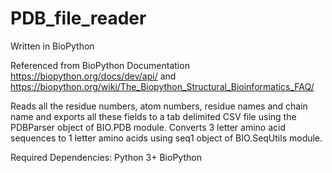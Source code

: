 # PDB_file_reader
Written in BioPython

Referenced from BioPython Documentation https://biopython.org/docs/dev/api/ and https://biopython.org/wiki/The_Biopython_Structural_Bioinformatics_FAQ/

Reads all the residue numbers, atom numbers, residue names and chain name and exports all these fields to a tab delimited CSV file using the PDBParser object of BIO.PDB module.
Converts 3 letter amino acid sequences to 1 letter amino acids using seq1 object of BIO.SeqUtils module.

Required Dependencies:
Python 3+
BioPython

